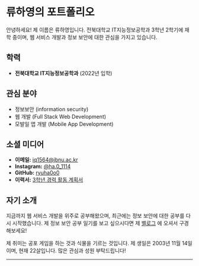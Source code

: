 # 류하영의 포트폴리오

안녕하세요! 제 이름은 류하영입니다. 전북대학교 IT지능정보공학과 3학년 2학기에 재학 중이며, 웹 서비스 개발과 정보 보안에 대한 관심을 가지고 있습니다.

## 학력

- **전북대학교 IT지능정보공학과** (2022년 입학)

## 관심 분야

- 정보보안 (information security)
- 웹 개발 (Full Stack Web Development)
- 모발일 앱 개발 (Mobile App Development)

## 소셜 미디어

- **이메일:** [iq1564@jbnu.ac.kr](mailto:iq1564@jbnu.ac.kr)
- **Instagram:** [@ha.0_1114](https://www.instagram.com/ha.0_1114/)
- **GitHub:** [ryuha0o0](https://github.com/ryuha0o0)
- **이력서:** [3학년 경력 활동 계획서](uploads/3학년_경력활동계획서.pdf)

## 자기 소개

지금까지 웹 서비스 개발을 위주로 공부해왔으며, 최근에는 정보 보안에 대한 공부를 다시 시작했습니다. 제 정보 보안 공부 일기를 보고 싶으시다면 제 [벨로그](https://velog.io/@iq1564/posts) 에 오셔서 구경해보세요!

제 취미는 공포 게임을 하는 것과 식물을 기르는 것입니다. 제 생일은 2003년 11월 14일이며, 현재 22살입니다. 많은 관심과 성원 부탁드립니다!

---
